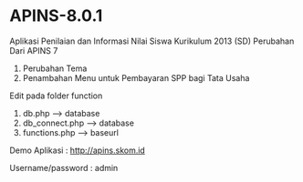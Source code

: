 # APINS-8.0.1
Aplikasi Penilaian dan Informasi Nilai Siswa Kurikulum 2013 (SD)
Perubahan Dari APINS 7
1. Perubahan Tema
2. Penambahan Menu untuk Pembayaran SPP bagi Tata Usaha

Edit pada folder function
1. db.php  --> database
2. db_connect.php --> database
3. functions.php --> baseurl

Demo Aplikasi : http://apins.skom.id

Username/password : admin
